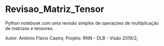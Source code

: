 # Revisao_Matriz_Tensor
Python notebook com uma revisão simples de operações de multiplicação de matrizes e tensores.

Autor: Antônio Flávio Castro;
Projeto: RNN - DLB - Visão 2019/2;
